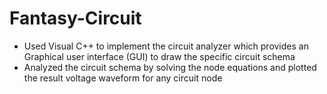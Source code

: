 # Fantasy-Circuit
- Used Visual C++ to implement the circuit analyzer which provides an Graphical user interface (GUI) to draw the specific circuit schema
- Analyzed the circuit schema by solving the node equations and plotted the result voltage waveform for any circuit node
